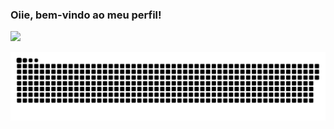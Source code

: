 ### Oiie, bem-vindo ao meu perfil!

<div>
  <a href="https://github.com/GabrielaAmbos">
  <img height="180em" src="https://github-readme-stats.vercel.app/api/top-langs/?username=GabrielaAmbos&layout=compact&langs_count=16&theme=dracula"/>
</div>

<div>

![Snake animation](https://github.com/GabrielaAmbos/GabrielaAmbos/blob/output/github-contribution-grid-snake.svg)

</div>